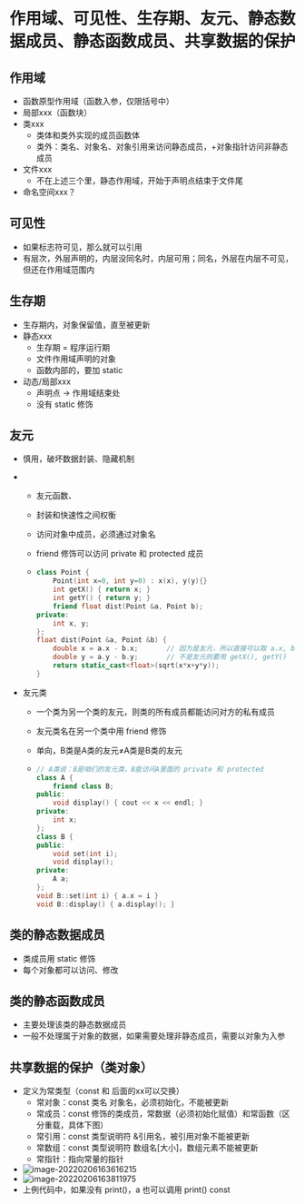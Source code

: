 # 作用域、可见性、生存期、友元、静态数据成员、静态函数成员、共享数据的保护

## 作用域

- 函数原型作用域（函数入参，仅限括号中）
- 局部xxx（函数块）
- 类xxx
  - 类体和类外实现的成员函数体 
  - 类外：类名、对象名、对象引用来访问静态成员，+对象指针访问非静态成员 
- 文件xxx
  - 不在上述三个里，静态作用域，开始于声明点结束于文件尾
- 命名空间xxx？

## 可见性
- 如果标志符可见，那么就可以引用
- 有层次，外层声明的，内层没同名时，内层可用；同名，外层在内层不可见，但还在作用域范围内

## 生存期
- 生存期内，对象保留值，直至被更新
- 静态xxx
  - 生存期 = 程序运行期
  - 文件作用域声明的对象
  - 函数内部的，要加 static
- 动态/局部xxx
  - 声明点 -> 作用域结束处
  - 没有 static 修饰

## 友元

- 慎用，破坏数据封装、隐藏机制

- - 友元函数、

  - 封装和快速性之间权衡

  - 访问对象中成员，必须通过对象名

  - friend 修饰可以访问 private 和 protected 成员

  - ```c++
    class Point {
        Point(int x=0, int y=0) : x(x), y(y){}
        int getX() { return x; }
        int getY() { return y; }
        friend float dist(Point &a, Point b);
    private:
        int x, y;
    };
    float dist(Point &a, Point &b) {
        double x = a.x - b.x;		// 因为是友元，所以直接可以取 a.x, b.x
        double y = a.y - b.y;		// 不是友元则要用 getX(), getY()
        return static_cast<float>(sqrt(x*x+y*y));
    }
    ```

- 友元类

  - 一个类为另一个类的友元，则类的所有成员都能访问对方的私有成员

  - 友元类名在另一个类中用 friend 修饰
  - 单向，B类是A类的友元≠A类是B类的友元

  - ```c++
    // A类说：B是咱们的友元类，B能访问A里面的 private 和 protected
    class A {
        friend class B;
    public:
        void display() { cout << x << endl; }
    private:
        int x;
    };
    class B {
    public:
        void set(int i);
        void display();
    private:
        A a;
    };
    void B::set(int i) { a.x = i }
    void B::display() { a.display(); }
    ```

## 类的静态数据成员

- 类成员用 static 修饰
- 每个对象都可以访问、修改

## 类的静态函数成员

- 主要处理该类的静态数据成员
- 一般不处理属于对象的数据，如果需要处理非静态成员，需要以对象为入参

## 共享数据的保护（类对象）

- 定义为常类型（const 和 后面的xx可以交换）
  - 常对象：const 类名 对象名，必须初始化，不能被更新
  - 常成员：const 修饰的类成员，常数据（必须初始化赋值）和常函数（区分重载，具体下图）
  - 常引用：const 类型说明符 &引用名，被引用对象不能被更新
  - 常数组：const 类型说明符 数组名[大小]，数组元素不能被更新
  - 常指针：指向常量的指针
- ![image-20220206163616215](03_作用域可见性生存期友元.assets/image-20220206163616215.png)
- ![image-20220206163811975](03_作用域可见性生存期友元.assets/image-20220206163811975.png)
- 上例代码中，如果没有 print()，a 也可以调用 print() const

